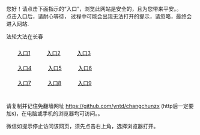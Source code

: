 您好！请点击下面指示的“入口”，浏览此网站是安全的，且为您带来平安。。 <br/>
点击入口后，请耐心等待， 过程中可能会出现无法打开的提示，请忽略，最终会进入网站. </br>

法轮大法在长春<br/>
<div style="padding:10px"><a style="margin:20px" target="_blank" href="https://d2rpcgxvqhkhr5.cloudfront.net/2Qpsp?iimapzlf" id="ccLink1" rel="nofollow">入口1</a> <a target="_blank" style="margin:20px" href="https://dfelytw5gufnz.cloudfront.net/2Qpsp?yytbatsl" id="ccLink2" rel="nofollow">入口2</a> <a style="margin:20px" target="_blank" href="https://d3u4aqqgmvgkos.cloudfront.net/2Qpsp?kngppy" id="ccLink3" rel="nofollow">入口3</a></div>

<div style="padding:10px" ><a style="margin:20px" target="_blank" href="https://d2rpcgxvqhkhr5.cloudfront.net/2Qpsp?iimapzlf" id="ccLink4" rel="nofollow">入口4</a> <a style="margin:20px" href="https://dfelytw5gufnz.cloudfront.net/2Qpsp?yytbatsl" target="_blank" id="ccLink5" rel="nofollow">入口5</a> <a style="margin:20px" href="https://d3u4aqqgmvgkos.cloudfront.net/2Qpsp?kngppy" target="_blank" id="ccLink6" rel="nofollow">入口6</a></div>

<div style="padding:10px"><a style="margin:20px" target="_blank" href="https://d2rpcgxvqhkhr5.cloudfront.net/2Qpsp?iimapzlf" id="ccLink7" rel="nofollow">入口7</a> <a style="margin:20px" href="https://dfelytw5gufnz.cloudfront.net/2Qpsp?yytbatsl" target="_blank" id="ccLink8" rel="nofollow">入口8</a> <a style="margin:20px" target="_blank" href="https://d3u4aqqgmvgkos.cloudfront.net/2Qpsp?kngppy" id="ccLink9" rel="nofollow">入口9</a></div>

<br/>



请复制并记住免翻墙网址 https://github.com/yntd/changchunzx (http后一定要加s)，在电脑或手机的浏览器均可访问。。<br/>

微信如提示停止访问该网页，须先点击右上角，选择浏览器打开。
